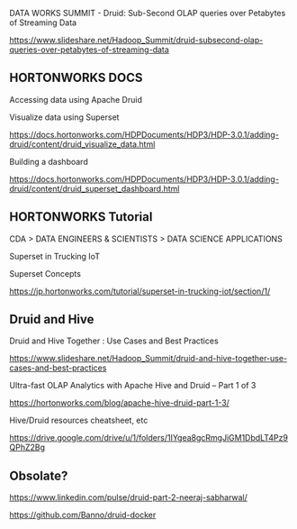 DATA WORKS SUMMIT - Druid: Sub-Second OLAP queries over Petabytes of Streaming Data

https://www.slideshare.net/Hadoop_Summit/druid-subsecond-olap-queries-over-petabytes-of-streaming-data

## HORTONWORKS DOCS

Accessing data using Apache Druid

Visualize data using Superset

https://docs.hortonworks.com/HDPDocuments/HDP3/HDP-3.0.1/adding-druid/content/druid_visualize_data.html

Building a dashboard

https://docs.hortonworks.com/HDPDocuments/HDP3/HDP-3.0.1/adding-druid/content/druid_superset_dashboard.html

## HORTONWORKS Tutorial

CDA > DATA ENGINEERS & SCIENTISTS > DATA SCIENCE APPLICATIONS

Superset in Trucking IoT

Superset Concepts

https://jp.hortonworks.com/tutorial/superset-in-trucking-iot/section/1/

## Druid and Hive

Druid and Hive Together : Use Cases and Best Practices

https://www.slideshare.net/Hadoop_Summit/druid-and-hive-together-use-cases-and-best-practices

Ultra-fast OLAP Analytics with Apache Hive and Druid – Part 1 of 3

https://hortonworks.com/blog/apache-hive-druid-part-1-3/

Hive/Druid resources cheatsheet, etc

https://drive.google.com/drive/u/1/folders/1IYgea8gcRmgJiGM1DbdLT4Pz9QPhZ2Bg

## Obsolate?

https://www.linkedin.com/pulse/druid-part-2-neeraj-sabharwal/

https://github.com/Banno/druid-docker

